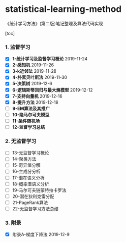 # statistical-learning-method
《统计学习方法》(第二版)笔记整理及算法代码实现

[toc]

### 1. 监督学习

- [x] **1-统计学习及监督学习概论**        2019-11-24
- [x] **2-感知机**                                       2019-11-26
- [x] **3-k近邻法**                                     2019-11-28
- [x] **4-朴素贝叶斯法**                            2019-11-30
- [x] **5-决策树**                                        2019-12-6  
- [x] **6-逻辑斯蒂回归与最大熵模型**     2019-12-12 
- [x] **7-支持向量机**                                2019-12-16
- [x] **8-提升方法**                                    2019-12-19
- [ ] **9-EM算法及其推广**                      
- [ ] **10-隐马尔可夫模型**
- [ ] **11-条件随机场**
- [ ] **12-监督学习总结**

### 2. 无监督学习

- [ ] 13-无监督学习概论
- [ ] 14-聚类方法
- [ ] 15-奇异值分解
- [ ] 16-主成分分析
- [ ] 17-潜在语义分析
- [ ] 18-概率潜语义分析
- [ ] 19-马尔可夫链蒙特拉卡罗法
- [ ] 20-潜在狄利克雷分配
- [ ] 21-PageRank算法
- [ ] 22-无监督学习方法总结

### 3. 附录

- [x]  附录A-梯度下降法 2019-12-9 

 



